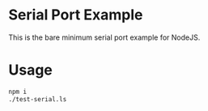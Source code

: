 # Serial Port Example

This is the bare minimum serial port example for NodeJS. 

# Usage

```sh
npm i
./test-serial.ls
```
